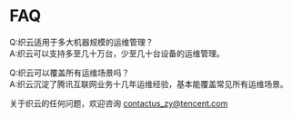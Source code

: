 # FAQ #


Q:织云适用于多大机器规模的运维管理？  
A:织云可以支持多至几十万台，少至几十台设备的运维管理。

Q:织云可以覆盖所有运维场景吗？  
A:织云沉淀了腾讯互联网业务十几年运维经验，基本能覆盖常见所有运维场景。


关于织云的任何问题，欢迎咨询 contactus_zy@tencent.com